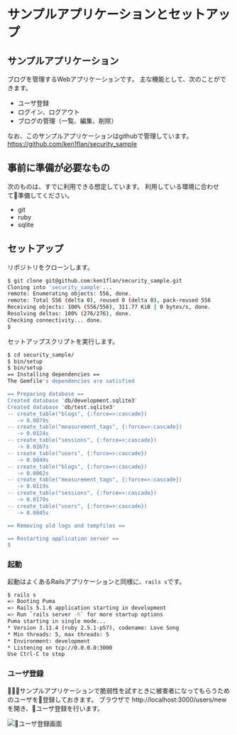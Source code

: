 # サンプルアプリケーションとセットアップ

## サンプルアプリケーション

ブログを管理するWebアプリケーションです。
主な機能として、次のことができます。

* ユーザ登録
* ログイン、ログアウト
* ブログの管理（一覧、編集、削除）

なお、このサンプルアプリケーションはgithubで管理しています。
https://github.com/ken1flan/security_sample

## 事前に準備が必要なもの

次のものは、すでに利用できる想定しています。
利用している環境に合わせて準備してください。

* git
* ruby
* sqlite

## セットアップ

リポジトリをクローンします。

```bash
$ git clone git@github.com:ken1flan/security_sample.git
Cloning into 'security_sample'...
remote: Enumerating objects: 556, done.
remote: Total 556 (delta 0), reused 0 (delta 0), pack-reused 556
Receiving objects: 100% (556/556), 311.77 KiB | 0 bytes/s, done.
Resolving deltas: 100% (276/276), done.
Checking connectivity... done.
$
```

セットアップスクリプトを実行します。

```bash
$ cd security_sample/
$ bin/setup
$ bin/setup
== Installing dependencies ==
The Gemfile's dependencies are satisfied

== Preparing database ==
Created database 'db/development.sqlite3'
Created database 'db/test.sqlite3'
-- create_table("blogs", {:force=>:cascade})
   -> 0.0079s
-- create_table("measurement_tags", {:force=>:cascade})
   -> 0.0124s
-- create_table("sessions", {:force=>:cascade})
   -> 0.0267s
-- create_table("users", {:force=>:cascade})
   -> 0.0049s
-- create_table("blogs", {:force=>:cascade})
   -> 0.0062s
-- create_table("measurement_tags", {:force=>:cascade})
   -> 0.0119s
-- create_table("sessions", {:force=>:cascade})
   -> 0.0179s
-- create_table("users", {:force=>:cascade})
   -> 0.0045s

== Removing old logs and tempfiles ==

== Restarting application server ==
$
```

### 起動

起動はよくあるRailsアプリケーションと同様に、`rails s`です。

```bash
$ rails s
=> Booting Puma
=> Rails 5.1.6 application starting in development
=> Run `rails server -h` for more startup options
Puma starting in single mode...
* Version 3.11.4 (ruby 2.5.1-p57), codename: Love Song
* Min threads: 5, max threads: 5
* Environment: development
* Listening on tcp://0.0.0.0:3000
Use Ctrl-C to stop
```

### ユーザ登録

サンプルアプリケーションで脆弱性を試すときに被害者になってもらうためのユーザを登録しておきます。
ブラウザで http://localhost:3000/users/new を開き、ユーザ登録を行います。

![ユーザ登録画面](https://cdn-ak.f.st-hatena.com/images/fotolife/k/ken1flan/20190118/20190118074054.png)
